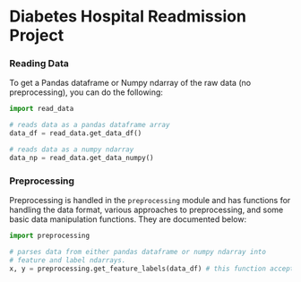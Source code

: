 # Diabetes Hospital Readmission Project

### Reading Data
To get a Pandas dataframe or Numpy ndarray of the raw data (no preprocessing), you can do the following:

```python
import read_data

# reads data as a pandas dataframe array
data_df = read_data.get_data_df()

# reads data as a numpy ndarray
data_np = read_data.get_data_numpy()
```

### Preprocessing
Preprocessing is handled in the `preprocessing` module and has functions for handling the data format, various approaches to preprocessing, and some basic data manipulation functions.
They are documented below:

```python
import preprocessing

# parses data from either pandas dataframe or numpy ndarray into
# feature and label ndarrays.
x, y = preprocessing.get_feature_labels(data_df) # this function accepts ndarrays or dataframes
```